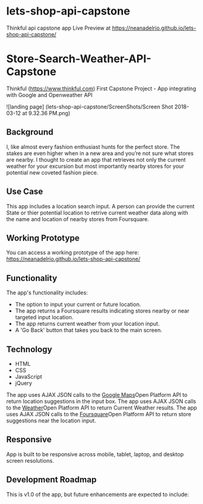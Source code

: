 # lets-shop-api-capstone
Thinkful api capstone app 
Live Preview at https://neanadelrio.github.io/lets-shop-api-capstone/


# Store-Search-Weather-API-Capstone
Thinkful (https://www.thinkful.com) First Capstone Project - App integrating with Google and Openweather API

![landing page] (lets-shop-api-capstone/ScreenShots/Screen Shot 2018-03-12 at 9.32.36 PM.png)




## Background
I, like almost every fashion enthusiast hunts for the perfect store.  The stakes are even higher when in a new area and you’re not sure what stores are nearby.  I thought to create an app that retrieves not only the current weather for your excursion but most importantly nearby stores for your potential new coveted fashion piece.  

## Use Case
This app includes a location search input. A person can provide the current State or thier potential location to retrive current weather data along with the name and location of nearby stores from Foursquare.

## Working Prototype
You can access a working prototype of the app here: https://neanadelrio.github.io/lets-shop-api-capstone/

## Functionality
The app's functionality includes:
* The option to input your current or future location.
* The app returns a Foursquare results indicating stores nearby or near targeted input location.
* The app returns current weather from your location input.
* A 'Go Back' button that takes you back to the main screen.

## Technology
* HTML
* CSS
* JavaScript
* jQuery

The app uses AJAX JSON calls to the <a href="https://maps.googleapis.com/maps">Google Maps</a>Open Platform API to return location suggestions in the input box.
The app uses AJAX JSON calls to the <a href="https://api.openweathermap.org/data">Weather</a>Open Platform API to return Current Weather results.
The app uses AJAX JSON calls to the <a href="https://api.foursquare.com/v2/venues/explore">Foursquare</a>Open Platform API to return store suggestions near the location input.


## Responsive
App is built to be responsive across mobile, tablet, laptop, and desktop screen resolutions.

## Development Roadmap
This is v1.0 of the app, but future enhancements are expected to include:
